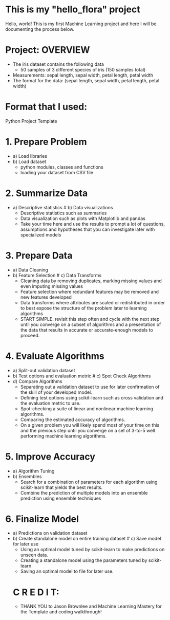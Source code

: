 # This is my "hello_flora" project
Hello, world! This is my first Machine Learning project and here I will be documenting the process below.

# Project: OVERVIEW
- The iris dataset contains the following data
  - 50 samples of 3 different species of iris (150 samples total)
- Measurements: sepal length, sepal width, petal length, petal width
- The format for the data: (sepal length, sepal width, petal length, petal width)

# Format that I used:
Python Project Template
# 1. Prepare Problem
- a) Load libraries 
- b) Load dataset
  - python modules, classes and functions 
  - loading your dataset from CSV file

# 2. Summarize Data
- a) Descriptive statistics # b) Data visualizations
  - Descriptive statistics such as summaries
  - Data visualization such as plots with Matplotlib and pandas
  - Take your time here and use the results to prompt a lot of questions, assumptions and hypotheses
    that you can investigate later with specialized models

# 3. Prepare Data
- a) Data Cleaning
- b) Feature Selection # c) Data Transforms
  - Cleaning data by removing duplicates, marking missing values and even imputing missing values
  - Feature selection where redundant features may be removed and new features developed
  - Data transforms where attributes are scaled or redistributed in order to best expose the
    structure of the problem later to learning algorithms 
  - START SIMPLE. revisit this step often and cycle with the next step until you converge on a subset
    of algorithms and a presentation of the data that results in accurate or accurate-enough models to proceed. 


# 4. Evaluate Algorithms
- a) Split-out validation dataset
- b) Test options and evaluation metric # c) Spot Check Algorithms
- d) Compare Algorithms
  - Separating out a validation dataset to use for later confirmation of the skill of your developed
model.
  - Defining test options using scikit-learn such as cross validation and the evaluation metric to 
use.
  - Spot-checking a suite of linear and nonlinear machine learning algorithms.
  - Comparing the estimated accuracy of algorithms.
  - On a given problem you will likely spend most of your time on this and the previous step until 
    you converge on a set of 3-to-5 well performing machine learning algorithms.

# 5. Improve Accuracy 
- a) Algorithm Tuning 
- b) Ensembles
  - Search for a combination of parameters for each algorithm using scikit-learn that yields the best results.
  - Combine the prediction of multiple models into an ensemble prediction using ensemble techniques

# 6. Finalize Model
- a) Predictions on validation dataset
- b) Create standalone model on entire training dataset # c) Save model for later use
  - Using an optimal model tuned by scikit-learn to make predictions on unseen data.
  - Creating a standalone model using the parameters tuned by scikit-learn.
  - Saving an optimal model to file for later use.
  # C R E D I T:
  - THANK YOU to Jason Brownlee and Machine Learning Mastery for the Template and coding walkthrough! 
